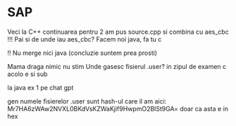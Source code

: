 # SAP
Veci la C++ continuarea pentru 2
am pus source.cpp si combina cu aes_cbc
!!!
Pai si de unde iau aes_cbc?
Facem noi java, fa tu c

!! 
Nu merge nici java (concluzie suntem prea prosti)


Mama draga nimic nu stim
Unde gasesc fisierul .user?
in zipul de examen c acolo e si sub

la java ex 1 pe chat gpt

gen numele fisierelor .user sunt hash-ul care il am aici: Mr7HA6zWAw2NVXL0BKdVsKZWaKjif9HwpmO2BlSt9GA=
doar ca asta e in hex
